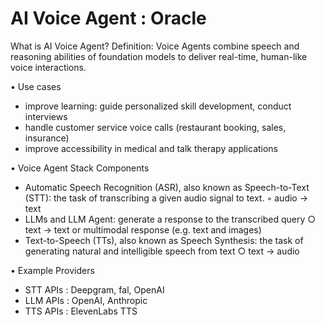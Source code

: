 # AI Voice Agent : Oracle

What is AI Voice Agent?
Definition: Voice Agents combine speech and reasoning abilities of foundation models to deliver real-time, human-like voice interactions.

• Use cases
  - improve learning: guide personalized skill development, conduct interviews
  - handle customer service voice calls (restaurant booking, sales, insurance)
  - improve accessibility in medical and talk therapy applications

• Voice Agent Stack Components
  - Automatic Speech Recognition (ASR), also known as Speech-to-Text (STT): the task of transcribing a given audio signal to text. ◦ audio -> text
  - LLMs and LLM Agent: generate a response to the transcribed query ○ text -> text or multimodal response (e.g. text and images)
  - Text-to-Speech (TTs), also known as Speech Synthesis: the task of generating natural and intelligible speech from text ○ text -> audio
    
• Example Providers
  - STT APIs : Deepgram, fal, OpenAI
  - LLM APIs : OpenAI, Anthropic
  - TTS APIs : ElevenLabs TTS
